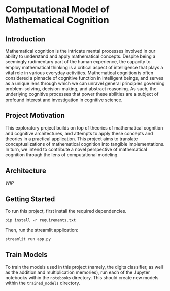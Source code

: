 # Computational Model of Mathematical Cognition

## Introduction

Mathematical cognition is the intricate mental processes involved in our ability to understand and apply mathematical
concepts. Despite being a seemingly rudimentary part of the human experience, the capacity to employ mathematical
thinking is a critical aspect of intelligence that plays a vital role in various everyday activities. Mathematical
cognition is often considered a pinnacle of cognitive function in intelligent beings, and serves as a unique lens
through which we can unravel general principles governing problem-solving, decision-making, and abstract reasoning. As
such, the underlying cognitive processes that power these abilities are a subject of profound interest and investigation
in cognitive science.

## Project Motivation

This exploratory project builds on top of theories of mathematical cognition and cognitive architectures, and attempts
to apply these concepts and theories in a practical application. This project aims to translate conceptualizations of
mathematical cognition into tangible implementations. In turn, we intend to contribute a novel perspective of
mathematical cognition through the lens of computational modeling.

## Architecture

_WIP_

## Getting Started

To run this project, first install the required dependencies.

```
pip install -r requirements.txt
```

Then, run the streamlit application:

```
streamlit run app.py
```

## Train Models

To train the models used in this project (namely, the digits classifier, as well as the addition and multiplication
memories), run each of the Jupyter notebooks within the `notebooks` directory. This should create new models within
the `trained_models` directory.
